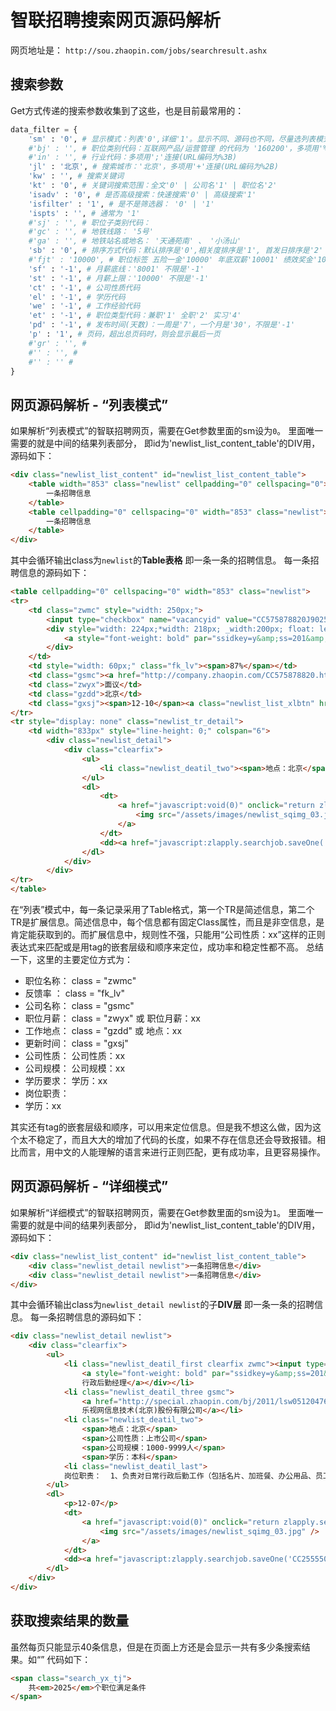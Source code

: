 # 智联招聘搜索网页源码解析
网页地址是：
`http://sou.zhaopin.com/jobs/searchresult.ashx`

## 搜索参数
Get方式传递的搜索参数收集到了这些，也是目前最常用的：
```Python
data_filter = {
    'sm' : '0', # 显示模式：列表'0',详细'1'。显示不同、源码也不同，尽量选列表模式，源码更好解析。
    #'bj' : '', # 职位类别代码：互联网产品/运营管理 的代码为 '160200'，多项用'%3B'连接(URL编码的%)
    #'in' : '', # 行业代码：多项用';'连接(URL编码为%3B)
    'jl' : '北京', # 搜索城市：'北京'，多项用'+'连接(URL编码为%2B)
    'kw' : '', # 搜索关键词
    'kt' : '0', # 关键词搜索范围：全文'0' | 公司名'1' | 职位名'2'
    'isadv' : '0', # 是否高级搜索：快速搜索'0' | 高级搜索'1'
    'isfilter' : '1', # 是不是筛选器： '0' | '1'
    'ispts' : '', # 通常为 '1'
    #'sj' : '', # 职位子类别代码：
    #'gc' : '', # 地铁线路： '5号'
    #'ga' : '', # 地铁站名或地名： '天通苑南' 、 '小汤山'
    'sb' : '0', # 排序方式代码：默认排序是'0',相关度排序是'1', 首发日排序是'2'
    #'fjt' : '10000', # 职位标签 五险一金'10000' 年底双薪'10001' 绩效奖金'10002' 等等
    'sf' : '-1', # 月薪底线：'8001' 不限是'-1'
    'st' : '-1', # 月薪上限：'10000' 不限是'-1'
    'ct' : '-1', # 公司性质代码
    'el' : '-1', # 学历代码
    'we' : '-1', # 工作经验代码
    'et' : '-1', # 职位类型代码：兼职'1' 全职'2' 实习'4'
    'pd' : '-1', # 发布时间(天数)：一周是'7'，一个月是'30'，不限是'-1'
    'p' : '1', # 页码，超出总页码时，则会显示最后一页
    #'gr' : '', # 
    #'' : '', #
    #'' : '' #
}
```

## 网页源码解析 - “列表模式”
如果解析“列表模式”的智联招聘网页，需要在Get参数里面的sm设为`0`。
里面唯一需要的就是中间的结果列表部分，
即id为'newlist_list_content_table'的DIV用，源码如下：
```html
<div class="newlist_list_content" id="newlist_list_content_table">
    <table width="853" class="newlist" cellpadding="0" cellspacing="0">
        一条招聘信息
    </table>
    <table cellpadding="0" cellspacing="0" width="853" class="newlist">
        一条招聘信息
    </table>
</div>
```
其中会循环输出class为`newlist`的**Table表格**
即一条一条的招聘信息。
每一条招聘信息的源码如下：
```html
<table cellpadding="0" cellspacing="0" width="853" class="newlist">
<tr>
    <td class="zwmc" style="width: 250px;">
        <input type="checkbox" name="vacancyid" value="CC575878820J90250640000_530_1_03_201__1_" onclick="zlapply.uncheckAll('allvacancyid')" />
        <div style="width: 224px;*width: 218px; _width:200px; float: left">
            <a style="font-weight: bold" par="ssidkey=y&amp;ss=201&amp;ff=03" href="http://jobs.zhaopin.com/575878820250640.htm" target="_blank">会计（<b>数据</b>）</a>
        </div>
    </td>
    <td style="width: 60px;" class="fk_lv"><span>87%</span></td>
    <td class="gsmc"><a href="http://company.zhaopin.com/CC575878820.htm" target="_blank">中海软银投资管理有限公司</a></td>
    <td class="zwyx">面议</td>
    <td class="gzdd">北京</td>
    <td class="gxsj"><span>12-10</span><a class="newlist_list_xlbtn" href="javascript:;"></a></td>
</tr>
<tr style="display: none" class="newlist_tr_detail">
    <td width="833px" style="line-height: 0;" colspan="6">
        <div class="newlist_detail">
            <div class="clearfix">
                <ul>
                    <li class="newlist_deatil_two"><span>地点：北京</span><span>公司性质：民营</span><span>公司规模：100-499人</span><span>经验：5-10年</span><span>学历：大专</span><li class="newlist_deatil_last"> 岗位职责：  1. 熟练使用excel<b>数据</b>统计功能； 2.核对第三方支付平台及技术后台<b>数据</b>并找出差异； 3. 完成与<b>数据</b>部工作衔接，做好<b>数据</b>台账的统计工作； 4．根据资产端和资金端<b>数据</b>完成日汇总报表； 5. 领导交办的其他工作。...</li></li>
                </ul>
                <dl>
                    <dt>
                        <a href="javascript:void(0)" onclick="return zlapply.searchjob.ajaxApplyBrig1('CC575878820J90250640000_530','ssi','_1_03_201__2_')">
                            <img src="/assets/images/newlist_sqimg_03.jpg" />
                        </a>
                    </dt>
                    <dd><a href="javascript:zlapply.searchjob.saveOne('CC575878820J90250640000_530')"><img src="/assets/images/newlist_scimg_06.jpg" /></a></dd>
                </dl>
            </div>
        </div>
</tr>
</table>
```

在“列表”模式中，每一条记录采用了Table格式，第一个TR是简述信息，第二个TR是扩展信息。简述信息中，每个信息都有固定Class属性，而且是非空信息，是肯定能获取到的。而扩展信息中，规则性不强，只能用“公司性质：xx”这样的正则表达式来匹配或是用tag的嵌套层级和顺序来定位，成功率和稳定性都不高。
总结一下，这里的主要定位方式为：

- 职位名称： class = "zwmc"  
- 反馈率  ： class = "fk_lv"  
- 公司名称： class = "gsmc"  
- 职位月薪： class = "zwyx" 或 <span>职位月薪：xx</span>  
- 工作地点： class = "gzdd" 或 <span>地点：xx</span>  
- 更新时间： class = "gxsj"  
- 公司性质： <span>公司性质：xx</span>  
- 公司规模： <span>公司规模：xx</span>  
- 学历要求： <span>学历：xx</span>  
- 岗位职责： <li>学历：xx</li>  

其实还有tag的嵌套层级和顺序，可以用来定位信息。但是我不想这么做，因为这个太不稳定了，而且大大的增加了代码的长度，如果不存在信息还会导致报错。相比而言，用中文的人能理解的语言来进行正则匹配，更有成功率，且更容易操作。





## 网页源码解析 - “详细模式”
如果解析“详细模式”的智联招聘网页，需要在Get参数里面的sm设为`1`。
里面唯一需要的就是中间的结果列表部分，
即id为'newlist_list_content_table'的DIV用，源码如下：
```html
<div class="newlist_list_content" id="newlist_list_content_table">
    <div class="newlist_detail newlist">一条招聘信息</div>
    <div class="newlist_detail newlist">一条招聘信息</div>
</div>
```
其中会循环输出class为`newlist_detail newlist`的子**DIV层**
即一条一条的招聘信息。
每一条招聘信息的源码如下：
```html
<div class="newlist_detail newlist">
    <div class="clearfix">
        <ul>
            <li class="newlist_deatil_first clearfix zwmc"><input type="checkbox" name="vacancyid" value="CC255550019J90256441000_530_1_03_201__1_" onclick=" zlapply.uncheckAll('allvacancyid') " /><div style="width:300px;float:left">
                <a style="font-weight: bold" par="ssidkey=y&amp;ss=201&amp;ff=03" href="http://jobs.zhaopin.com/255550019256441.htm" target="_blank">
                行政后勤经理</a></div></li>
            <li class="newlist_deatil_three gsmc">
                <a href="http://special.zhaopin.com/bj/2011/lsw05120476/enter.html" target="_blank">
                乐视网信息技术(北京)股份有限公司</a></li>
            <li class="newlist_deatil_two">
                <span>地点：北京</span>
                <span>公司性质：上市公司</span>
                <span>公司规模：1000-9999人</span>
                <span>学历：本科</span>
            <li class="newlist_deatil_last"> 
            岗位职责：  1、负责对日常行政后勤工作（包括名片、加班餐、办公用品、员工离入职、印章、会议室的相关事宜）进行全面的监督控制，发现问题及时予以规范，协助上级领导应对处理突发事件; 2、进行行政后勤各项费用预算，严格管控各项费用的使用情况，节省公司成本，实现效益的最大化; 3、部门员工的招聘与培养和...</li></li>
        </ul>
        <dl>
            <p>12-07</p>
            <dt>
                <a href="javascript:void(0)" onclick="return zlapply.searchjob.ajaxApplyBrig1('CC255550019J90256441000_530', 'ssi' , '_1_03_201__2_' ) ">
                    <img src="/assets/images/newlist_sqimg_03.jpg" />
                </a>
            </dt>
            <dd><a href="javascript:zlapply.searchjob.saveOne('CC255550019J90256441000_530')"><img src="/assets/images/newlist_scimg_06.jpg" /></a></dd>
        </dl>
    </div>
</div>
```

## 获取搜索结果的数量
虽然每页只能显示40条信息，但是在页面上方还是会显示一共有多少条搜索结果。如“”
代码如下：

```html
<span class="search_yx_tj">
    共<em>2025</em>个职位满足条件
</span>
```

